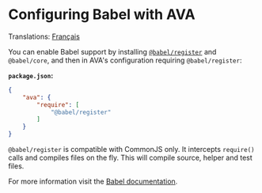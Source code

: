 # Configuring Babel with AVA

Translations: [Français](https://github.com/avajs/ava-docs/blob/master/fr_FR/docs/recipes/babel.md)

You can enable Babel support by installing [`@babel/register`](https://babeljs.io/docs/en/babel-register) and `@babel/core`, and then in AVA's configuration requiring `@babel/register`:

**`package.json`:**

```json
{
	"ava": {
		"require": [
			"@babel/register"
		]
	}
}
```

`@babel/register` is compatible with CommonJS only. It intercepts `require()` calls and compiles files on the fly. This will compile source, helper and test files.

For more information visit the [Babel documentation](https://babeljs.io/docs/en/babel-register).

